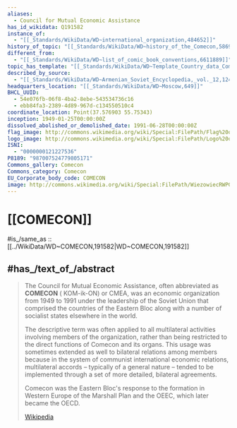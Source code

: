 ```yaml
---
aliases:
  - Council for Mutual Economic Assistance
has_id_wikidata: Q191582
instance_of:
  - "[[_Standards/WikiData/WD~international_organization,484652]]"
history_of_topic: "[[_Standards/WikiData/WD~history_of_the_Comecon,5869261]]"
different_from:
  - "[[_Standards/WikiData/WD~list_of_comic_book_conventions,6611889]]"
topic_has_template: "[[_Standards/WikiData/WD~Template_Country_data_Comecon,8550649]]"
described_by_source:
  - "[[_Standards/WikiData/WD~Armenian_Soviet_Encyclopedia,_vol._12,124737664]]"
headquarters_location: "[[_Standards/WikiData/WD~Moscow,649]]"
BHCL_UUID:
  - 54e076fb-06f8-4ba2-8ebe-543534736c16
  - ebb84fa3-2389-4d89-967d-c134550510c4
coordinate_location: Point(37.576903 55.75343)
inception: 1949-01-25T00:00:00Z
dissolved_abolished_or_demolished_date: 1991-06-28T00:00:00Z
flag_image: http://commons.wikimedia.org/wiki/Special:FilePath/Flag%20of%20Comecon.svg
logo_image: http://commons.wikimedia.org/wiki/Special:FilePath/Logo%20of%20Comecon.svg
ISNI:
  - "0000000121227536"
P8189: "987007524779805171"
Commons_gallery: Comecon
Commons_category: Comecon
EU_Corporate_body_code: COMECON
image: http://commons.wikimedia.org/wiki/Special:FilePath/WiezowiecRWPGwMoskwie.jpg
---
```


# [[COMECON]] 

#is_/same_as :: [[../WikiData/WD~COMECON,191582|WD~COMECON,191582]] 

## #has_/text_of_/abstract 

> The Council for Mutual Economic Assistance, often abbreviated as **COMECON** ( KOM-ik-ON) or CMEA, was an economic organization from 1949 to 1991 under the leadership of the Soviet Union that comprised the countries of the Eastern Bloc along with a number of socialist states elsewhere in the world.
>
> The descriptive term was often applied to all multilateral activities involving members of the organization, rather than being restricted to the direct functions of Comecon and its organs. This usage was sometimes extended as well to bilateral relations among members because in the system of communist international economic relations, multilateral accords –  typically of a general nature –  tended to be implemented through a set of more detailed, bilateral agreements.
>
> Comecon was the Eastern Bloc's response to the formation in Western Europe of the Marshall Plan and the OEEC, which later became the OECD.
>
> [Wikipedia](https://en.wikipedia.org/wiki/Comecon) 


